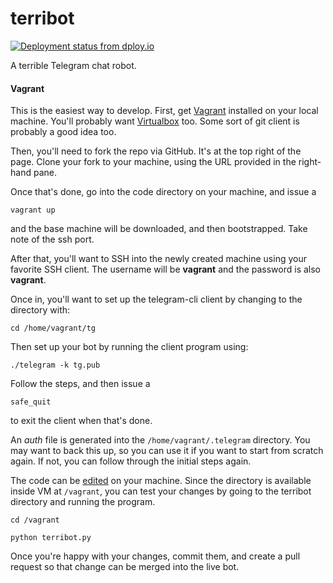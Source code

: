 terribot 
========
[![Deployment status from dploy.io](https://dotjustin.dploy.io/badge/23779029942745/15143.png)](http://dploy.io)

A terrible Telegram chat robot.

#### Vagrant
This is the easiest way to develop. First, get [Vagrant](https://www.vagrantup.com/) installed on your local machine. You'll probably want [Virtualbox](https://www.virtualbox.org/) too. Some sort of git client is probably a good idea too.

Then, you'll need to fork the repo via GitHub. It's at the top right of the page. Clone your fork to your machine, using the URL provided in the right-hand pane.

Once that's done, go into the code directory on your machine, and issue a 
```
vagrant up
```
and the base machine will be downloaded, and then bootstrapped. Take note of the ssh port.

After that, you'll want to SSH into the newly created machine using your favorite SSH client. The username will be **vagrant** and the password is also **vagrant**.

Once in, you'll want to set up the telegram-cli client by changing to the directory with:
```
cd /home/vagrant/tg
```
Then set up your bot by running the client program using:
```
./telegram -k tg.pub
```
Follow the steps, and then issue a
```
safe_quit
```
to exit the client when that's done.

An *auth* file is generated into the ```/home/vagrant/.telegram``` directory. You may want to back this up, so you can use it if you want to start from scratch again. If not, you can follow through the initial steps again.

The code can be [edited](https://atom.io/) on your machine.
Since the directory is available inside VM at ```/vagrant```, you can test your changes by going to the terribot directory and running the program.

```cd /vagrant```

```python terribot.py```

Once you're happy with your changes, commit them, and create a pull request so that change can be merged into the live bot.
